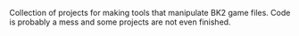 Collection of projects for making tools that manipulate BK2 game files. Code is probably a mess and some projects are not even finished.
